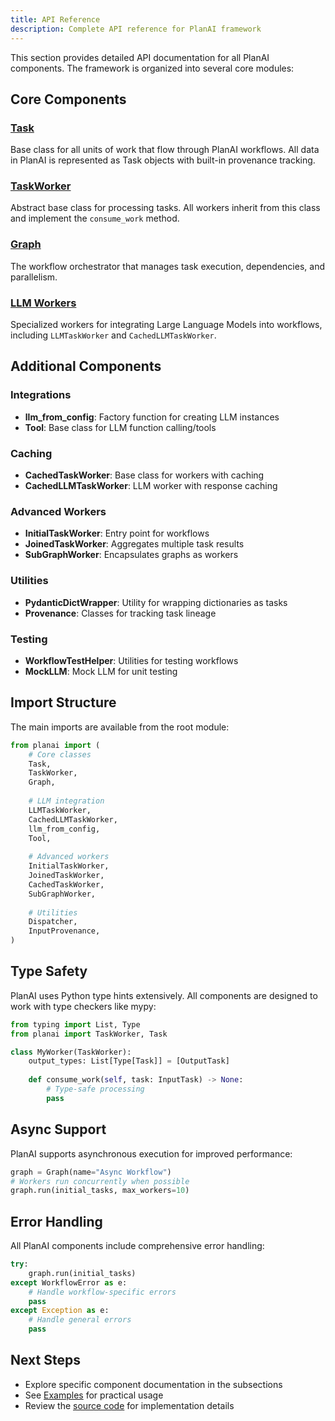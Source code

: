 ```yaml
---
title: API Reference
description: Complete API reference for PlanAI framework
---
```


This section provides detailed API documentation for all PlanAI components. The framework is organized into several core modules:

## Core Components

### [Task](/api/task/)
Base class for all units of work that flow through PlanAI workflows. All data in PlanAI is represented as Task objects with built-in provenance tracking.

### [TaskWorker](/api/taskworker/)
Abstract base class for processing tasks. All workers inherit from this class and implement the `consume_work` method.

### [Graph](/api/graph/)
The workflow orchestrator that manages task execution, dependencies, and parallelism.

### [LLM Workers](/api/llm-workers/)
Specialized workers for integrating Large Language Models into workflows, including `LLMTaskWorker` and `CachedLLMTaskWorker`.

## Additional Components

### Integrations
- **llm_from_config**: Factory function for creating LLM instances
- **Tool**: Base class for LLM function calling/tools

### Caching
- **CachedTaskWorker**: Base class for workers with caching
- **CachedLLMTaskWorker**: LLM worker with response caching

### Advanced Workers
- **InitialTaskWorker**: Entry point for workflows
- **JoinedTaskWorker**: Aggregates multiple task results
- **SubGraphWorker**: Encapsulates graphs as workers

### Utilities
- **PydanticDictWrapper**: Utility for wrapping dictionaries as tasks
- **Provenance**: Classes for tracking task lineage

### Testing
- **WorkflowTestHelper**: Utilities for testing workflows
- **MockLLM**: Mock LLM for unit testing

## Import Structure

The main imports are available from the root module:

```python
from planai import (
    # Core classes
    Task,
    TaskWorker,
    Graph,
    
    # LLM integration
    LLMTaskWorker,
    CachedLLMTaskWorker,
    llm_from_config,
    Tool,
    
    # Advanced workers
    InitialTaskWorker,
    JoinedTaskWorker,
    CachedTaskWorker,
    SubGraphWorker,
    
    # Utilities
    Dispatcher,
    InputProvenance,
)
```

## Type Safety

PlanAI uses Python type hints extensively. All components are designed to work with type checkers like mypy:

```python
from typing import List, Type
from planai import TaskWorker, Task

class MyWorker(TaskWorker):
    output_types: List[Type[Task]] = [OutputTask]
    
    def consume_work(self, task: InputTask) -> None:
        # Type-safe processing
        pass
```

## Async Support

PlanAI supports asynchronous execution for improved performance:

```python
graph = Graph(name="Async Workflow")
# Workers run concurrently when possible
graph.run(initial_tasks, max_workers=10)
```

## Error Handling

All PlanAI components include comprehensive error handling:

```python
try:
    graph.run(initial_tasks)
except WorkflowError as e:
    # Handle workflow-specific errors
    pass
except Exception as e:
    # Handle general errors
    pass
```

## Next Steps

- Explore specific component documentation in the subsections
- See [Examples](https://github.com/provos/planai/tree/main/examples) for practical usage
- Review the [source code](https://github.com/provos/planai) for implementation details